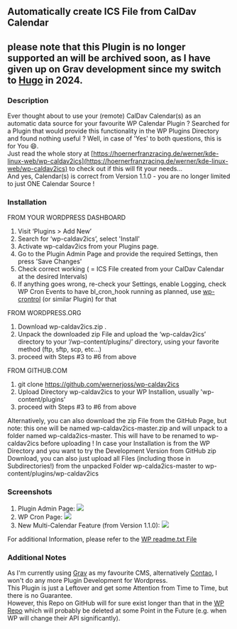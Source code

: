 ## Automatically create ICS File from CalDav Calendar

## please note that this Plugin is no longer supported an will be archived soon, as I have given up on Grav development since my switch to [Hugo](https://gohugo.io) in 2024.

### Description

Ever thought about to use your (remote) CalDav Calendar(s) as an automatic data source for your favourite WP Calendar Plugin ?
Searched for a Plugin that would provide this functionality in the WP Plugins Directory and found nothing useful ?
Well, in case of 'Yes' to both questions, this is for You :smile:.  
Just read the whole story at [https://hoernerfranzracing.de/werner/kde-linux-web/wp-caldav2ics](https://hoernerfranzracing.de/werner/kde-linux-web/wp-caldav2ics) to check out if this will fit your needs...  
And yes, Calendar(s) is correct from Version 1.1.0 - you are no longer limited to just ONE Calendar Source !

### Installation
FROM YOUR WORDPRESS DASHBOARD

1. Visit ‘Plugins > Add New’
2. Search for ‘wp-caldav2ics’, select 'Install'
3. Activate wp-caldav2ics from your Plugins page.
4. Go to the Plugin Admin Page and provide the required Settings, then press 'Save Changes'
5. Check correct working ( = ICS File created from your CalDav Calendar at the desired Intervals)
6. If anything goes wrong, re-check your Settings, enable Logging, check WP Cron Events to have bl_cron_hook running as planned, use [wp-crontrol](https://wordpress.org/plugins/wp-crontrol) (or similar Plugin) for that

FROM WORDPRESS.ORG

1. Download wp-caldav2ics.zip .
2. Unpack the downloaded zip File and upload the ‘wp-caldav2ics’ directory to your ‘/wp-content/plugins/’ directory, using your favorite method (ftp, sftp, scp, etc…)
3. proceed with Steps #3 to #6 from above

FROM GITHUB.COM

1. git clone https://github.com/wernerjoss/wp-caldav2ics
2. Upload Directory wp-caldav2ics to your WP Installion,  usually 'wp-content/plugins'
3. proceed with Steps #3 to #6 from above

Alternatively, you can also download the zip File from the GitHub Page, but note: this one will be named wp-caldav2ics-master.zip
and will unpack to a folder named wp-calda2ics-master.
This will have to be renamed to wp-caldav2ics before uploading !
In case your Installation is from the WP Directory and you want to try the Development Version from 
GitHub zip Download, you can also just upload all Files (including those in Subdirectories!) from the unpacked Folder wp-calda2ics-master to wp-content/plugins/wp-caldav2ics

### Screenshots

1. Plugin Admin Page: ![](./screenshot-1.png)
2. WP Cron Page:  ![](./screenshot-2.png)
3. New Multi-Calendar Feature (from Version 1.1.0):  ![](./screenshot-3.png)

For additional Information, please refer to the [WP readme.txt File](./readme.txt)

### Additional Notes
As I'm currently using [Grav](https://getgrav.org) as my favourite CMS, alternatively [Contao](https://contao.org), I won't do any more Plugin Development for Wordpress.  
This Plugin is just a Leftover and get some Attention from Time to Time, but there is no Guarantee.  
However, this Repo on GitHub will for sure exist longer than that in the [WP Repo](https://wordpress.org/plugins/wp-caldav2ics/) which will probably be deleted at some Point in the Future (e.g. when WP will change their API significantly).
